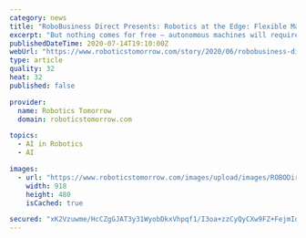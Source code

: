 ```yaml
---
category: news
title: "RoboBusiness Direct Presents: Robotics at the Edge: Flexible Manufacturing, Intelligent Machines and Edge Robotics"
excerpt: "But nothing comes for free – autonomous machines will require a powerful brain, which may reside on the cloud or at the edge. In this powerful RoboBusiness Direct session, Siemens’ Juan Aparicio will present the latest technologies and advances in edge robotics,"
publishedDateTime: 2020-07-14T19:10:00Z
webUrl: "https://www.roboticstomorrow.com/story/2020/06/robobusiness-direct-presents-robotics-at-the-edge-flexible-manufacturing-intelligent-machines-and-edge-robotics/15308/"
type: article
quality: 32
heat: 32
published: false

provider:
  name: Robotics Tomorrow
  domain: roboticstomorrow.com

topics:
  - AI in Robotics
  - AI

images:
  - url: "https://www.roboticstomorrow.com/images/upload/images/ROBODirect20_Ojea_1200x628_4-20_Vs1.jpg"
    width: 918
    height: 480
    isCached: true

secured: "xK2Vzuwme/HcCZgGJAT3y31WyobDkxVhpqf1/I3oa+zzCyQyCXw9FZ+FejmIoHMHg4G+dPBqWMUJamB8M4XLlc0GE3TZbqWZTVgcyoZm6+elQ9mLqj1QLefboXPzHdWjVx+2HUJ3gr+oC/eAkuxzSyDqnXpZietbW9u2P/UZnBccUh07j4ZjMW//Fsy6nfbUkWfVjySV+hYP29Xj29h1vdocFvxn+0GsTkM4ayyf1UICy6FOAe0j18zxegNmgwYdGv+dSYra0+qk/Y6FTZ4aUbKecFt+0cuQBgM7ROvWSzd3hkp2XV1fBVb7Al0eqUhWovZrjyKlmzuYgWCltRMWeQ==;JkpmGKgAtb8w9Cfid9XD8w=="
---
```


